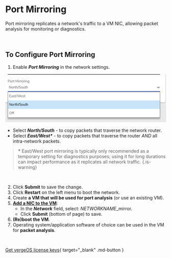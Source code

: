 

# Port Mirroring

Port mirroring replicates a network's traffic to a VM NIC, allowing packet analysis for monitoring or diagnostics.

<br>

## To Configure Port Mirroring

1.  Enable ***Port Mirroring*** in the network settings.

  ![portmirrordropdown.png](/docs/public/userguide-sshots/portmirrordropdown.png)
 - Select ***North/South*** - to copy packets that traverse the network router.
 - Select ***East/West\**** - to copy packets that traverse the router *AND* all intra-network packets.
 
 > **\*** East/West port mirroring is typically only recommended as a temporary setting for diagnostics purposes; using it for long durations can impact performance as it replicates all network traffic. {.is-warning}
 
<br>

2.  Click **Submit** to save the change.
3.  Click **Restart** on the left menu to boot the network.
4.  Create **a VM that will be used for port analysis** (or use an existing VM).
5.  [**Add a NIC to the VM**](/docs/product-guide/VMNics):
    -   In the ***Network*** field, select: *NETWORKNAME*\_mirror.
    -   Click **Submit** (bottom of page) to save.
6.  **(Re)boot the VM**.
7.  Operating system/application software of choice can be used in the VM for **packet analysis**.

<br>

[Get vergeOS license keys](https://www.verge.io/test-drive){ target="_blank" .md-button }